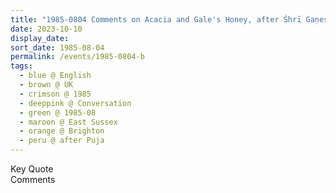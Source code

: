 ```yaml
---
title: "1985-0804 Comments on Acacia and Gale's Honey, after Śhrī Gaṇeśha Pūjā, Brighton, East Sussex, UK"
date: 2023-10-10
display_date: 
sort_date: 1985-08-04
permalink: /events/1985-0804-b
tags:
  - blue @ English
  - brown @ UK
  - crimson @ 1985
  - deeppink @ Conversation
  - green @ 1985-08
  - maroon @ East Sussex
  - orange @ Brighton
  - peru @ after Puja
---
```


<wave-list>
  <list-title color="green" width="75">Key Quote</list-title>
  <list-item color="BlanchedAlmond"  width="200"></list-item>
  <list-item color="Lavender"></list-item>
  <list-item color="BlanchedAlmond"></list-item>
</wave-list>

<br>

<wave-list>
  <list-title color="green" width="75">Comments</list-title>
  <list-item color="BlanchedAlmond"  width="200"></list-item>
  <list-item color="Lavender"></list-item>
  <list-item color="BlanchedAlmond"></list-item>
</wave-list>